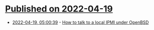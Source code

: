 # [Published on 2022-04-19](index.md)

* [2022-04-19, 05:00:39](https://news.ycombinator.com/item?id=31079878) - [How to talk to a local IPMI under OpenBSD](https://utcc.utoronto.ca/~cks/space/blog/unix/OpenBSDLocalIPMI)
